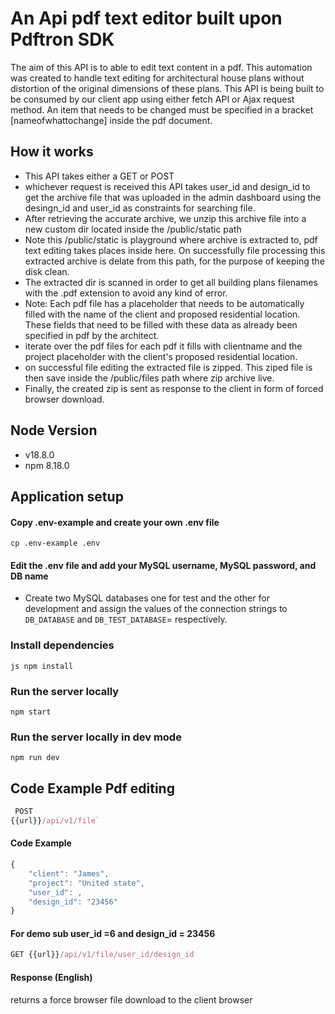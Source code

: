 # An Api pdf text editor built upon Pdftron SDK

The aim of this API is to able to edit text content in a pdf. This automation was created to handle text editing for architectural house plans without distortion of the original dimensions of these plans. This API is being built to be consumed by our client app using either fetch API or Ajax request method.
An item that needs to be changed must be specified in a bracket [nameofwhattochange] inside the pdf document.


## How it works
- This API takes either a GET or POST
- whichever request is received this API takes user_id and design_id to get the archive file that was uploaded in the admin dashboard using the desingn_id and user_id as constraints for searching file.
- After retrieving the accurate archive, we unzip this archive file into a new custom dir located inside the /public/static path
- Note this /public/static is playground where archive is extracted to, pdf text editing takes places inside here. On successfully file processing this extracted archive is delate from this path, for the purpose of keeping the disk clean.
- The extracted dir is scanned in order to get all building plans filenames with the .pdf extension to avoid any kind of error.
- Note: Each pdf file has a placeholder that needs to be automatically filled with the name of the client and proposed residential location. These fields that need to be filled with these data as already been specified in pdf by the architect.
- iterate over the pdf files for each pdf it fills with  clientname and the project placeholder with the client's proposed residential location.
- on successful file editing the extracted file is zipped. This ziped file is then save inside the /public/files path where zip archive live.
- Finally, the created zip is sent as response to the client in form of forced browser download.
  

## Node Version
- v18.8.0
- npm 8.18.0

## Application setup

#### Copy .env-example and create your own .env file
```
cp .env-example .env
```

#### Edit the .env file and add your MySQL username, MySQL password, and DB name

- Create two MySQL databases one for test and the other for development and assign the values of the connection strings to `DB_DATABASE` and `DB_TEST_DATABASE`= respectively.

### Install dependencies
```
js npm install
```

### Run the server locally
```
npm start
```

### Run the server locally in dev mode
```
npm run dev
```


## Code Example Pdf editing
```js
 POST
{{url}}/api/v1/file`
```

#### Code Example

```js
{
    "client": "James",
    "project": "United state",
    "user_id": ,
    "design_id": "23456"
}
```

#### For demo sub user_id =6 and design_id = 23456
``` js
GET {{url}}/api/v1/file/user_id/design_id
```

#### Response (English)
returns a force browser file download to the client browser

